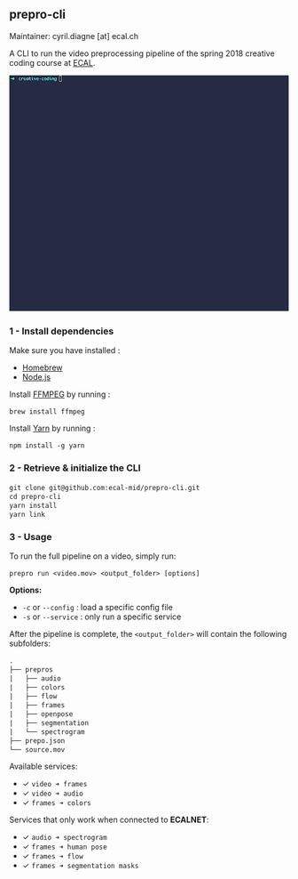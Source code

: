 ## prepro-cli
Maintainer: cyril.diagne [at] ecal.ch

A CLI to run the video preprocessing pipeline of the spring 2018 creative coding course at [ECAL](http://ecal.ch).

![screenshot](https://raw.githubusercontent.com/ecal-mid/prepro-cli/master/medias/prepro-cli.gif)

### 1 - Install dependencies

Make sure you have installed :
- [Homebrew](https://brew.sh)
- [Node.js](https://nodejs.org)

Install [FFMPEG](https://www.ffmpeg.org) by running :
```
brew install ffmpeg
```

Install [Yarn](https://yarnpkg.com/en) by running :
```
npm install -g yarn
```

### 2 - Retrieve & initialize the CLI

```
git clone git@github.com:ecal-mid/prepro-cli.git
cd prepro-cli
yarn install
yarn link
```

### 3 - Usage

To run the full pipeline on a video, simply run:
```
prepro run <video.mov> <output_folder> [options]
```
**Options:**
- `-c` or `--config` : load a specific config file
- `-s` or `--service` : only run a specific service

After the pipeline is complete, the `<output_folder>` will contain the following subfolders:
```
.
├── prepros
|   ├── audio
|   ├── colors
|   ├── flow
|   ├── frames
|   ├── openpose
|   ├── segmentation
|   └── spectrogram
├── prepo.json
└── source.mov
```

Available services:
- ✓ `video ➜ frames`
- ✓ `video ➜ audio`
- ✓ `frames ➜ colors`

Services that only work when connected to **ECALNET**:
- ✓ `audio ➜ spectrogram`
- ✓ `frames ➜ human pose`
- ✓ `frames ➜ flow`
- ✓ `frames ➜ segmentation masks`
